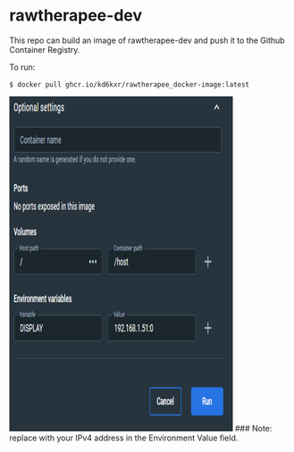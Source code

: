# rawtherapee-dev
This repo can build an image of rawtherapee-dev and push it to the Github Container Registry.

To run:
```
$ docker pull ghcr.io/kd6kxr/rawtherapee_docker-image:latest
```

<img src="docker-optional-settings.png"  width="400" height="600">
### Note: replace with your IPv4 address in the Environment Value field.
